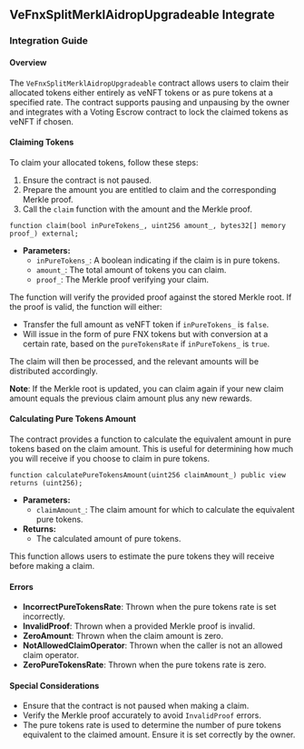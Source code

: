 ## VeFnxSplitMerklAidropUpgradeable Integrate

### Integration Guide

#### Overview
The `VeFnxSplitMerklAidropUpgradeable` contract allows users to claim their allocated tokens either entirely as veNFT tokens or as pure tokens at a specified rate. The contract supports pausing and unpausing by the owner and integrates with a Voting Escrow contract to lock the claimed tokens as veNFT if chosen.

#### Claiming Tokens
To claim your allocated tokens, follow these steps:

1. Ensure the contract is not paused.
2. Prepare the amount you are entitled to claim and the corresponding Merkle proof.
3. Call the `claim` function with the amount and the Merkle proof.

```solidity
function claim(bool inPureTokens_, uint256 amount_, bytes32[] memory proof_) external;
```
- **Parameters:**
  - `inPureTokens_`: A boolean indicating if the claim is in pure tokens.
  - `amount_`: The total amount of tokens you can claim.
  - `proof_`: The Merkle proof verifying your claim.

The function will verify the provided proof against the stored Merkle root. If the proof is valid, the function will either:
- Transfer the full amount as veNFT token if `inPureTokens_` is `false`.
- Will issue in the form of pure FNX tokens but with conversion at a certain rate, based on the `pureTokensRate` if `inPureTokens_` is `true`.

The claim will then be processed, and the relevant amounts will be distributed accordingly.

**Note**: If the Merkle root is updated, you can claim again if your new claim amount equals the previous claim amount plus any new rewards.

#### Calculating Pure Tokens Amount
The contract provides a function to calculate the equivalent amount in pure tokens based on the claim amount. This is useful for determining how much you will receive if you choose to claim in pure tokens.

```solidity
function calculatePureTokensAmount(uint256 claimAmount_) public view returns (uint256);
```
- **Parameters:**
  - `claimAmount_`: The claim amount for which to calculate the equivalent pure tokens.
- **Returns:**
  - The calculated amount of pure tokens.

This function allows users to estimate the pure tokens they will receive before making a claim.

#### Errors
- **IncorrectPureTokensRate**: Thrown when the pure tokens rate is set incorrectly.
- **InvalidProof**: Thrown when a provided Merkle proof is invalid.
- **ZeroAmount**: Thrown when the claim amount is zero.
- **NotAllowedClaimOperator**: Thrown when the caller is not an allowed claim operator.
- **ZeroPureTokensRate**: Thrown when the pure tokens rate is zero.

#### Special Considerations
- Ensure that the contract is not paused when making a claim.
- Verify the Merkle proof accurately to avoid `InvalidProof` errors.
- The pure tokens rate is used to determine the number of pure tokens equivalent to the claimed amount. Ensure it is set correctly by the owner.

